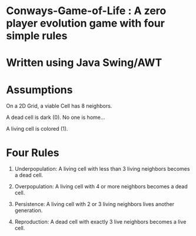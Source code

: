 # Conways-Game-of-Life : A zero player evolution game with four simple rules
Written using Java Swing/AWT
==================================================================

Assumptions
===========
On a 2D Grid, a viable Cell has 8 neighbors.

A dead cell is dark (0). No one is home...

A living cell is colored (1). 

Four Rules
===========
1. Underpopulation: A living cell with less than 3 living neighbors becomes a dead cell.

2. Overpopulation: A living cell with 4 or more neighbors becomes a dead cell.

3. Persistence: A living cell with 2 or 3 living neighbors lives another generation.

4. Reproduction: A dead cell with exactly 3 live neighbors becomes a live cell.

